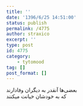 ```yaml
---
title: ''
date: '1396/6/25 14:51:00'
status: publish
permalink: /4775
author: straxico
excerpt: ''
type: post
id: 4775
category:
    - tytomood
tag: []
post_format: []
---
```

بعضی‌ها آنقدر به دیگران وفادارند  
که به خودشان خیانت میکنند